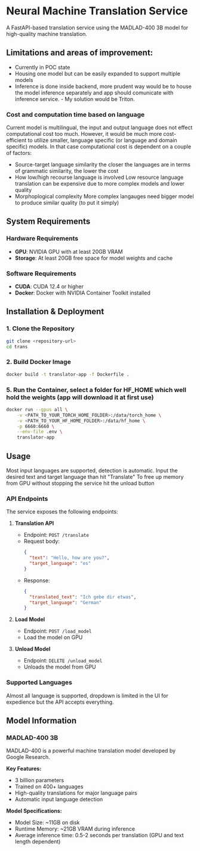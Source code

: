 # Neural Machine Translation Service

A FastAPI-based translation service using the MADLAD-400 3B model for high-quality machine translation.

## Limitations and areas of improvement:
* Currently in POC state
* Housing one model but can be easily expanded to support multiple models
* Inference is done inside backend, more prudent way would be to house the model inference separately and app should comunicate with inference service. - My solution would be Triton.

### Cost and computation time based on language 
Current model is multilingual, the input and output language does not effect computational cost too much. However, it would be much more cost-efficient to utilize smaller, language specific (or language and domain specific) models. In that case computational cost is dependent on a couple of factors:
* Source-target language similarity
    the closer the languages are in terms of grammatic similarity, the lower the cost
* How low/high recourse language is involved
    Low resource language translation can be expensive due to more complex models and lower quality
* Morphoplogical complexity
    More complex langauges need bigger model to produce similar quality (to put it simply)

## System Requirements

### Hardware Requirements
- **GPU**: NVIDIA GPU with at least 20GB VRAM 
- **Storage**: At least 20GB free space for model weights and cache


### Software Requirements
- **CUDA**: CUDA 12.4 or higher
- **Docker**: Docker with NVIDIA Container Toolkit installed

## Installation & Deployment

### 1. Clone the Repository
```bash
git clone <repository-url>
cd trans
```

### 2. Build Docker Image
```bash
docker build -t translator-app -f Dockerfile .
```

### 5. Run the Container, select a folder for HF_HOME which well hold the weights (app will download it at first use)
```bash
docker run --gpus all \
    -v <PATH_TO_YOUR_TORCH_HOME_FOLDER>:/data/torch_home \
    -v <PATH_TO_YOUR_HF_HOME_FOLDER>:/data/hf_home \
    -p 6660:6660 \
    --env-file .env \
    translator-app
```

## Usage
Most input languages are supported, detection is automatic. 
Input the desired text and target language than hit "Translate"
To free up memory from GPU without stopping the service hit the unload button

### API Endpoints

The service exposes the following endpoints:

1. **Translation API**
   - Endpoint: `POST /translate`
   - Request body:
     ```json
     {
       "text": "Hello, how are you?",
       "target_language": "es"
     }
     ```
   - Response:
     ```json
     {
       "translated_text": "Ich gebe dir etwas",
       "target_language": "German"
     }
     ```

2. **Load Model**
   - Endpoint: `POST /load_model`
   - Load the model on GPU

3. **Unload Model**
   - Endpoint: `DELETE /unload_model`
   - Unloads the model from GPU

### Supported Languages
Almost all language is supported, dropdown is limited in the UI for expedience but the API accepts everything.

## Model Information

### MADLAD-400 3B
MADLAD-400 is a powerful machine translation model developed by Google Research. 

**Key Features:**
- 3 billion parameters
- Trained on 400+ languages
- High-quality translations for major language pairs
- Automatic input language detection

**Model Specifications:**
- Model Size: ~11GB on disk
- Runtime Memory: ~21GB VRAM during inference
- Average inference time: 0.5-2 seconds per translation (GPU and text length dependent)
